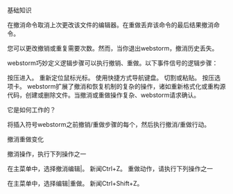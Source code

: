 基础知识

在撤消命令取消上次更改该文件的编辑器。在重做丢弃该命令的最后结果撤消命令。

您可以更改撤销或重复需要次数。然而，当你退出webstorm，撤消历史丢失。

webstorm巧妙定义逻辑步骤可以执行撤销、重做。以下事件信号的逻辑步骤：

按压进入。
重新定位鼠标光标。
使用快捷方式导航键盘。
切割或粘贴。
按压选项卡。
webstorm扩展了撤消和恢复机制的复杂的操作，诸如重新格式化或重构源代码，创建或删除文件。当撤消或重做操作复杂、webstorm请求确认。

它是如何工作的？

将插入符号webstorm之前撤销/重做步骤的每个，然后执行撤消/重做行动。

撤消重做变化

撤消操作，执行下列操作之一

在主菜单中，选择撤消编辑|。
新闻Ctrl+Z。
重做动作，请执行下列操作之一

在主菜单中，选择编辑|重做。
新闻Ctrl+Shift+Z。
